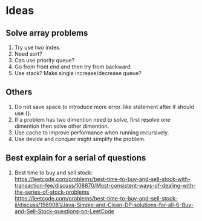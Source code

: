 ﻿# Ideas
 ## Solve array problems
1. Try use two index.
2. Need sort?
3. Can use priority queue?
4. Go from front end and then try from backward.
5. Use stack? Make single increase/decrease queue?

## Others
1. Do not save space to introduce more error. like statement after if should use {}.
2. If a problem has two dimention need to solve, first resolve one dimention then solve other dimention.
3. Use cache to improve performance when running recursively.
4. Use devide and conquer might simplify the problem.

## Best explain for a serial of questions
1. Best time to buy and sell stock: </br>
https://leetcode.com/problems/best-time-to-buy-and-sell-stock-with-transaction-fee/discuss/108870/Most-consistent-ways-of-dealing-with-the-series-of-stock-problems </br>
https://leetcode.com/problems/best-time-to-buy-and-sell-stock-ii/discuss/1569081/Java-Simple-and-Clean-DP-solutions-for-all-6-Buy-and-Sell-Stock-questions-on-LeetCode

